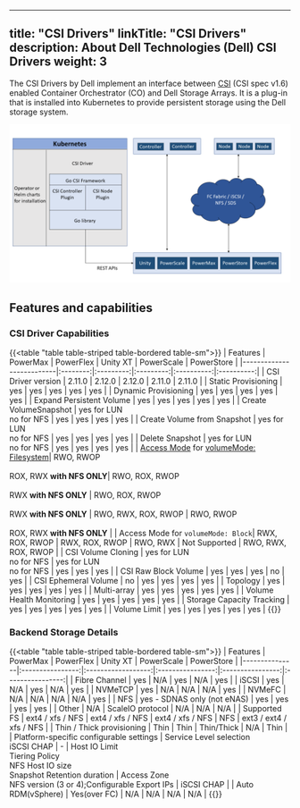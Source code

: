
---
title: "CSI Drivers"
linkTitle: "CSI Drivers"
description: About Dell Technologies (Dell) CSI Drivers 
weight: 3
---

The CSI Drivers by Dell implement an interface between [CSI](https://kubernetes-csi.github.io/docs/) (CSI spec v1.6) enabled Container Orchestrator (CO) and Dell Storage Arrays. It is a plug-in that is installed into Kubernetes to provide persistent storage using the Dell storage system.

![CSI Architecture](Architecture_Diagram.png)

## Features and capabilities

### CSI Driver Capabilities
{{<table "table table-striped table-bordered table-sm">}}
| Features                 | PowerMax | PowerFlex | Unity XT  | PowerScale | PowerStore |
|--------------------------|:--------:|:---------:|:---------:|:----------:|:----------:|
| CSI Driver version       | 2.11.0   | 2.12.0    | 2.12.0    | 2.11.0     | 2.11.0     |
| Static Provisioning      | yes      | yes       | yes       | yes        | yes        |
| Dynamic Provisioning     | yes      | yes       | yes       | yes        | yes        |
| Expand Persistent Volume | yes      | yes       | yes       | yes        | yes        |
| Create VolumeSnapshot    | yes for LUN<br>no for NFS | yes       | yes       | yes        | yes        |
| Create Volume from Snapshot | yes for LUN<br>no for NFS | yes       | yes       | yes        | yes        |
| Delete Snapshot          | yes for LUN<br>no for NFS | yes       | yes       | yes        | yes        |
| [Access Mode](https://kubernetes.io/docs/concepts/storage/persistent-volumes/#access-modes) for [volumeMode: Filesystem](https://kubernetes.io/docs/concepts/storage/persistent-volumes/#volume-mode)| RWO, RWOP<br><br>ROX, RWX **with NFS ONLY**| RWO, ROX, RWOP<br><br>RWX  **with NFS ONLY** | RWO, ROX, RWOP<br><br>RWX  **with NFS ONLY** | RWO, RWX, ROX, RWOP | RWO, RWOP<br><br>ROX, RWX **with NFS ONLY** |
| Access Mode for `volumeMode: Block`| RWX, ROX, RWOP | RWX, ROX, RWOP | RWO, RWX | Not Supported | RWO, RWX, ROX, RWOP |
| CSI Volume Cloning       | yes for LUN<br>no for NFS       | yes for LUN<br>no for NFS       | yes       | yes        | yes        |
| CSI Raw Block Volume     | yes      | yes       | yes       | no         | yes        |
| CSI Ephemeral Volume     | no       | yes       | yes       | yes        | yes        |
| Topology                 | yes      | yes       | yes       | yes        | yes        |
| Multi-array              | yes      | yes       | yes       | yes        | yes        |
| Volume Health Monitoring | yes      | yes       | yes       | yes        | yes        |
| Storage Capacity Tracking | yes     | yes       | yes       | yes        | yes        |
| Volume Limit             | yes      | yes       | yes       | yes        | yes        |
{{</table>}}

### Backend Storage Details
{{<table "table table-striped table-bordered table-sm">}}
| Features      | PowerMax         | PowerFlex          | Unity XT         | PowerScale       | PowerStore       |
|---------------|:----------------:|:------------------:|:----------------:|:----------------:|:----------------:|
| Fibre Channel | yes              | N/A                | yes              | N/A              | yes              |
| iSCSI         | yes              | N/A                | yes              | N/A              | yes              |
| NVMeTCP       | yes              | N/A                | N/A              | N/A              | yes              |
| NVMeFC        | N/A              | N/A                | N/A              | N/A              | yes              |
| NFS           | yes - SDNAS only (not eNAS)   | yes   | yes              | yes              | yes              |
| Other         | N/A              | ScaleIO protocol   | N/A              | N/A              | N/A              |
| Supported FS  | ext4 / xfs / NFS | ext4 / xfs / NFS   | ext4 / xfs / NFS | NFS       | ext3 / ext4 / xfs / NFS |
| Thin / Thick provisioning | Thin | Thin               | Thin/Thick       | N/A              | Thin             |
| Platform-specific configurable settings | Service Level selection<br>iSCSI CHAP | - | Host IO Limit<br>Tiering Policy<br>NFS Host IO size<br>Snapshot Retention duration | Access Zone<br>NFS version (3 or 4);Configurable Export IPs | iSCSI CHAP |
| Auto RDM(vSphere)  | Yes(over FC) | N/A               | N/A              | N/A              | N/A              |
{{</table>}}

